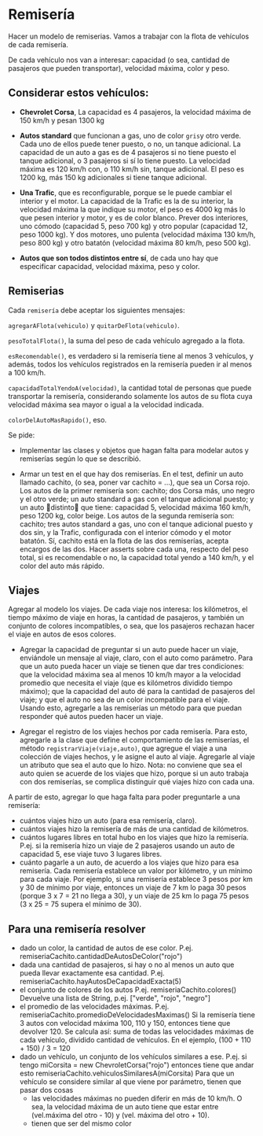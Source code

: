 # Remisería
Hacer un modelo de remiserias. Vamos a trabajar con la flota de vehículos de cada remisería.

De cada vehículo nos van a interesar: capacidad (o sea, cantidad de pasajeros que pueden transportar), velocidad máxima, color y peso.

## Considerar estos vehículos:

* **Chevrolet Corsa**, La capacidad  es 4 pasajeros, la velocidad máxima  de 150 km/h y pesan 1300 kg

* **Autos standard** que funcionan a gas, uno de color `gris`y otro verde. Cada uno de ellos puede tener puesto, o no, un tanque adicional. La capacidad de un auto a gas es de 4 pasajeros si no tiene puesto el tanque adicional, o 3 pasajeros si sí lo tiene puesto. La velocidad máxima es 120 km/h con, o 110 km/h sin, tanque adicional. El peso es 1200 kg, más 150 kg adicionales si tiene tanque adicional.

* **Una Trafic**, que es reconfigurable, porque se le puede cambiar el interior y el motor. La capacidad de la Trafic es la de su interior, la velocidad máxima la que indique su motor, el peso es 4000 kg más lo que pesen interior y motor, y es de color blanco. Prever dos interiores, uno cómodo (capacidad 5, peso 700 kg) y otro popular (capacidad 12, peso 1000 kg). Y dos motores, uno pulenta (velocidad máxima 130 km/h, peso 800 kg) y otro batatón (velocidad máxima 80 km/h, peso 500 kg).

* **Autos que son todos distintos entre sí**, de cada uno hay que especificar capacidad, velocidad máxima, peso y color.

## Remiserias 

Cada `remisería` debe aceptar los siguientes mensajes:

`agregarAFlota(vehiculo)` y `quitarDeFlota(vehiculo)`.

`pesoTotalFlota()`, la suma del peso de cada vehículo agregado a la flota.

`esRecomendable()`, es verdadero si la remisería tiene al menos 3 vehículos, y además, todos los vehículos registrados en la remisería pueden ir al menos a 100 km/h.

`capacidadTotalYendoA(velocidad)`, la cantidad total de personas que puede transportar la remisería, considerando solamente los autos de su flota cuya velocidad máxima sea mayor o igual a la velocidad indicada.

`colorDelAutoMasRapido()`, eso.

Se pide:

- Implementar las clases y objetos que hagan falta para modelar autos y remiserías según lo que se describió.

- Armar un test en el que hay dos remiserías.
En el test, definir un auto llamado cachito, (o sea, poner var cachito = ...), que sea un Corsa rojo.
Los autos de la primer remisería son: cachito; dos Corsa más, uno negro y el otro verde; un auto standard a gas con el tanque adicional puesto; y un auto distinto que tiene: capacidad 5, velocidad máxima 160 km/h, peso 1200 kg, color beige.
Los autos de la segunda remisería son: cachito; tres autos standard a gas, uno con el tanque adicional puesto y dos sin, y la Trafic, configurada con el interior cómodo y el motor batatón.
Sí, cachito está en la flota de las dos remiserías, acepta encargos de las dos.
Hacer asserts sobre cada una, respecto del peso total, si es recomendable o no, la capacidad total yendo a 140 km/h, y el color del auto más rápido.

## Viajes
Agregar al modelo los viajes. De cada viaje nos interesa: los kilómetros, el tiempo máximo de viaje en horas, la cantidad de pasajeros, y también un conjunto de colores incompatibles, o sea, que los pasajeros rechazan hacer el viaje en autos de esos colores.

- Agregar la capacidad de preguntar si un auto puede hacer un viaje, enviándole un mensaje al viaje, claro, con el auto como parámetro. Para que un auto pueda hacer un viaje se tienen que dar tres condiciones: que la velocidad máxima sea al menos 10
km/h mayor a la velocidad promedio que necesita el viaje (que es kilómetros dividido tiempo máximo); que la capacidad del auto dé para la cantidad de pasajeros del viaje; y que el auto no sea de un color incompatible para el viaje.
Usando esto, agregarle a las remiserías un método para que puedan responder qué autos pueden hacer un viaje.

- Agregar el registro de los viajes hechos por cada remisería. Para esto, agregarle a la clase que define el comportamiento de las remiserías, el método `registrarViaje(viaje,auto)`, que agregue el viaje a una colección de viajes hechos, y le asigne el auto al viaje. Agregarle al viaje un atributo que sea el auto que lo hizo.
Nota: no conviene que sea el auto quien se acuerde de los viajes que hizo, porque si un auto trabaja con dos remiserías, se complica distinguir qué viajes hizo con cada una.

A partir de esto, agregar lo que haga falta para poder preguntarle a una remisería:

  - cuántos viajes hizo un auto (para esa remisería, claro).
  - cuántos viajes hizo la remisería de más de una cantidad de kilómetros.
  - cuántos lugares libres en total hubo en los viajes que hizo la remisería. 
    P.ej. si la remisería hizo un viaje de 2 pasajeros usando un auto de capacidad 5, ese viaje tuvo 3 lugares libres.
  - cuánto pagarle a un auto, de acuerdo a los viajes que hizo para esa remisería.
    Cada remisería establece un valor por kilómetro, y un mínimo para cada viaje.
    Por ejemplo, si una remisería establece 3 pesos por km y 30 de mínimo por viaje, entonces un viaje de 7 km lo paga 30  pesos (porque 3 x 7 = 21 no llega a 30), y un viaje de 25 km lo paga 75 pesos (3 x 25 = 75 supera el mínimo de 30).

## Para una remisería resolver
- dado un color, la cantidad de autos de ese color.
  P.ej. remiseriaCachito.cantidadDeAutosDeColor("rojo")
- dada una cantidad de pasajeros, si hay o no al menos un auto que pueda llevar exactamente esa cantidad.
  P.ej. remiseriaCachito.hayAutosDeCapacidadExacta(5)
- el conjunto de colores de los autos
  P.ej. remiseriaCachito.colores()
  Devuelve una lista de String, p.ej. ["verde", "rojo", "negro"]
- el promedio de las velocidades máximas. 
  P.ej. remiseriaCachito.promedioDeVelocidadesMaximas()
  Si la remisería tiene 3 autos con velocidad máxima 100, 110 y 150, entonces tiene que devolver 120.
  Se calcula así: suma de todas las velocidades máximas de cada vehículo, dividido cantidad de vehículos. En el ejemplo, (100 + 110 + 150) / 3 = 120
- dado un vehículo, un conjunto de los vehículos similares a ese.
  P.ej. si tengo
   miCorsita = new ChevroletCorsa("rojo")
  entonces tiene que andar esto
  remiseriaCachito.vehiculosSimilaresA(miCorsita)
  Para que un vehículo se considere similar al que viene por parámetro, tienen que pasar dos cosas
  - las velocidades máximas no pueden diferir en más de 10 km/h. O sea, la velocidad máxima de un auto tiene que estar entre (vel.máxima del otro - 10) y (vel. máxima del otro + 10).
  - tienen que ser del mismo color





